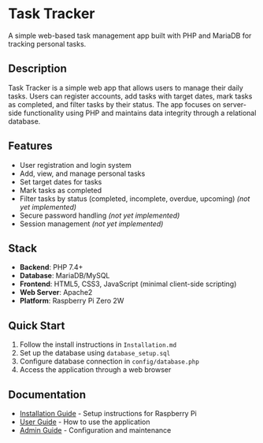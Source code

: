 # Task Tracker

A simple web-based task management app built with PHP and MariaDB for tracking personal tasks.

## Description

Task Tracker is a simple web app that allows users to manage their daily tasks. Users can register accounts, add tasks with target dates, mark tasks as completed, and filter tasks by their status. The app focuses on server-side functionality using PHP and maintains data integrity through a relational database.

## Features

- User registration and login system
- Add, view, and manage personal tasks
- Set target dates for tasks
- Mark tasks as completed
- Filter tasks by status (completed, incomplete, overdue, upcoming) *(not yet implemented)*
- Secure password handling *(not yet implemented)*
- Session management *(not yet implemented)*

## Stack

- **Backend**: PHP 7.4+
- **Database**: MariaDB/MySQL
- **Frontend**: HTML5, CSS3, JavaScript (minimal client-side scripting)
- **Web Server**: Apache2
- **Platform**: Raspberry Pi Zero 2W


## Quick Start

1. Follow the install instructions in `Installation.md`
2. Set up the database using `database_setup.sql`
3. Configure database connection in `config/database.php`
4. Access the application through a web browser

## Documentation

- [Installation Guide](Installation.md) - Setup instructions for Raspberry Pi
- [User Guide](UserGuide.md) - How to use the application
- [Admin Guide](AdminGuide.md) - Configuration and maintenance
